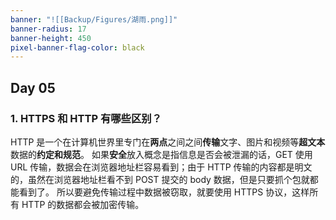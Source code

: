 ```yaml
---
banner: "![[Backup/Figures/湖雨.png]]"
banner-radius: 17
banner-height: 450
pixel-banner-flag-color: black
---
```

## Day 05
### 1. HTTPS 和 HTTP 有哪些区别？
HTTP 是一个在计算机世界里专门在**两点**之间之间**传输**文字、图片和视频等**超文本**数据的**约定和规范**。
如果**安全**放入概念是指信息是否会被泄漏的话，GET 使用 URL 传输，数据会在浏览器地址栏容易看到；由于 HTTP 传输的内容都是明文的，虽然在浏览器地址栏看不到 POST 提交的 body 数据，但是只要抓个包就都能看到了。
所以要避免传输过程中数据被窃取，就要使用 HTTPS 协议，这样所有 HTTP 的数据都会被加密传输。